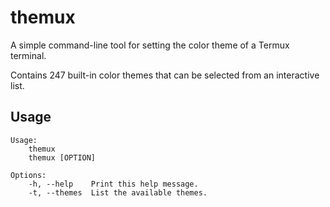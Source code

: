 # themux

A simple command-line tool for setting the color theme of a Termux terminal.

Contains 247 built-in color themes that can be selected from an interactive
list.

## Usage

```
Usage:
    themux
    themux [OPTION]

Options:
    -h, --help    Print this help message.
    -t, --themes  List the available themes.
```
